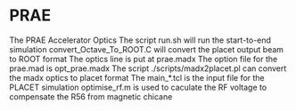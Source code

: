 # PRAE
The PRAE Accelerator Optics
The script run.sh will run the start-to-end simulation
convert_Octave_To_ROOT.C will convert the placet output beam to ROOT format
The optics line is put at prae.madx
The option file for the prae.mad is opt_prae.madx
The script ./scripts/madx2placet.pl can convert the madx optics to placet format
The main_*.tcl is the input file for the PLACET simulation
optimise_rf.m is used to caculate the RF voltage to compensate the R56 from magnetic chicane
